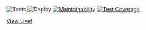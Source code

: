 ![Tests](https://github.com/jimskretas/react-travis-ci-demo/workflows/Test/badge.svg)
![Deploy](https://github.com/jimskretas/react-travis-ci-demo/workflows/Deploy/badge.svg)
[![Maintainability](https://api.codeclimate.com/v1/badges/f94462561acd707cfc16/maintainability)](https://codeclimate.com/github/jimskretas/react-travis-ci-demo/maintainability)
[![Test Coverage](https://api.codeclimate.com/v1/badges/f94462561acd707cfc16/test_coverage)](https://codeclimate.com/github/jimskretas/react-travis-ci-demo/test_coverage)

[View Live!](https://jimskretas.github.io/react-travis-ci-demo/)
